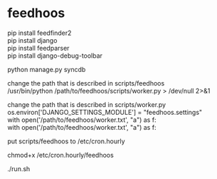 feedhoos
========
pip install feedfinder2   
pip install django   
pip install feedparser   
pip install django-debug-toolbar
  
python manage.py syncdb  
  
change the path that is described in scripts/feedhoos        
/usr/bin/python /path/to/feedhoos/scripts/worker.py > /dev/null 2>&1  
  
change the path that is described in scripts/worker.py   
os.environ['DJANGO_SETTINGS_MODULE'] = "feedhoos.settings"  
with open('/path/to/feedhoos/worker.txt', "a") as f:  
with open('/path/to/feedhoos/worker.txt', "a") as f:  
   
put scripts/feedhoos to /etc/cron.hourly   
   
chmod+x /etc/cron.hourly/feedhoos   
   
./run.sh

